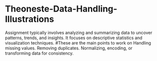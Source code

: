 # Theoneste-Data-Handling-Illustrations
Assignment typically involves analyzing and summarizing data to uncover patterns, trends, and insights. It focuses on descriptive statistics and visualization techniques.
#These are the main points to work on
Handling missing values.
Removing duplicates.
Normalizing, encoding, or transforming data for consistency.
